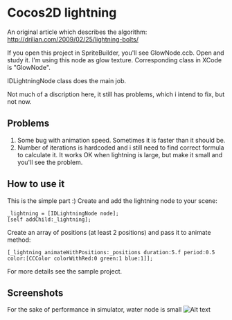 Cocos2D lightning
==================

An original article which describes the algorithm: http://drilian.com/2009/02/25/lightning-bolts/

If you open this project in SpriteBuilder, you'll see GlowNode.ccb. Open and study it. 
I'm using this node as glow texture. Corresponding class in XCode is "GlowNode".

IDLightningNode class does the main job. 

Not much of a discription here, it still has problems, which i intend to fix, but not now. 

Problems
-----------

1. Some bug with animation speed. Sometimes it is faster than it should be.
2. Number of iterations is hardcoded and i still need to find correct formula to calculate it.
   It works OK when lightning is large, but make it small and you'll see the problem.
   
How to use it
-----------   

This is the simple part :)
Create and add the lightning node to your scene:
```
_lightning = [IDLightningNode node];
[self addChild:_lightning];
```

Create an array of positions (at least 2 positions) and pass it to animate method:
```
[_lightning animateWithPositions:_positions duration:5.f period:0.5 color:[CCColor colorWithRed:0 green:1 blue:1]];
```

For more details see the sample project.

Screenshots
-----------

For the sake of performance in simulator, water node is small
![Alt text](/Screenshots/Water_main_screenshot.png?raw=true "Screenshot")
